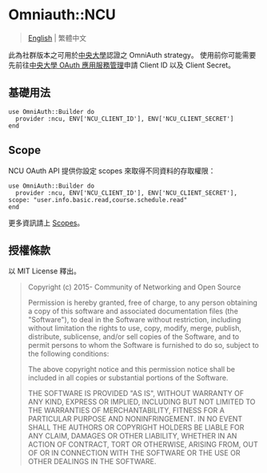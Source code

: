 
# Omniauth::NCU
> [English](README.md) | 繁體中文

此為社群版本之可用於[中央大學](http://www.ncu.edu.tw)認證之 OmniAuth strategy。 使用前你可能需要先前往[中央大學 OAuth 應用服務管理](https://api.cc.ncu.edu.tw/manage/developer/client/list)申請 Client ID 以及 Client Secret。

## 基礎用法

```
use OmniAuth::Builder do
  provider :ncu, ENV['NCU_CLIENT_ID'], ENV['NCU_CLIENT_SECRET']
end
```

## Scope

NCU OAuth API 提供你設定 scopes 來取得不同資料的存取權限：

```
use OmniAuth::Builder do
  provider :ncu, ENV['NCU_CLIENT_ID'], ENV['NCU_CLIENT_SECRET'], scope: "user.info.basic.read,course.schedule.read"
end
```

更多資訊請上 [Scopes](https://github.com/NCU-CC/API-Documentation/blob/master/oauth-service/scope.md)。

## 授權條款

以 MIT License 釋出。

> Copyright (c) 2015- Community of Networking and Open Source
>
> Permission is hereby granted, free of charge, to any person obtaining a copy of this software and associated documentation files (the "Software"), to deal in the Software without restriction, including without limitation the rights to use, copy, modify, merge, publish, distribute, sublicense, and/or sell copies of the Software, and to permit persons to whom the Software is furnished to do so, subject to the following conditions:
>
> The above copyright notice and this permission notice shall be included in all copies or substantial portions of the Software.
>
> THE SOFTWARE IS PROVIDED "AS IS", WITHOUT WARRANTY OF ANY KIND, EXPRESS OR IMPLIED, INCLUDING BUT NOT LIMITED TO THE WARRANTIES OF MERCHANTABILITY, FITNESS FOR A PARTICULAR PURPOSE AND NONINFRINGEMENT. IN NO EVENT SHALL THE AUTHORS OR COPYRIGHT HOLDERS BE LIABLE FOR ANY CLAIM, DAMAGES OR OTHER LIABILITY, WHETHER IN AN ACTION OF CONTRACT, TORT OR OTHERWISE, ARISING FROM, OUT OF OR IN CONNECTION WITH THE SOFTWARE OR THE USE OR OTHER DEALINGS IN THE SOFTWARE.

